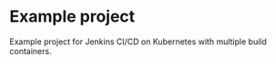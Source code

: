 # Example project

Example project for Jenkins CI/CD on Kubernetes with multiple build containers.


